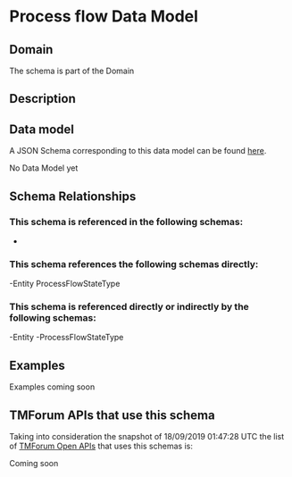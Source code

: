 # Process flow Data Model

## Domain

The  schema is part of the  Domain

## Description



## Data model

A JSON Schema corresponding to this data model can be found
[here](https://github.com/tmforum-rand/schemas/blob/master/Common/ProcessFlow.schema.json).

No Data Model yet

## Schema Relationships

### This schema is referenced in the following schemas:

-

### This schema references the following schemas directly:

-Entity
ProcessFlowStateType

### This schema is referenced directly or indirectly by the following schemas:

-Entity
-ProcessFlowStateType



## Examples

Examples coming soon

## TMForum APIs that use this schema

Taking into consideration the snapshot of 18/09/2019 01:47:28 UTC the list of [TMForum Open APIs](https://www.tmforum.org/open-apis/) that uses this schemas is:

Coming soon